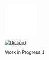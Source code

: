 ![graphic](Assets/Textures/Logos/WhiteLogo.png)

<a href="https://discord.gg/7XKw6YQa76">
  <p align="left">
      <img src="https://img.shields.io/discord/698598471896268931?    color=blue&label=Discord&logo=discord&logoColor=ffffff&style=for-the-badge" alt="Discord" width="191"/> 
  </p>
</a>

Work in Progress..!
